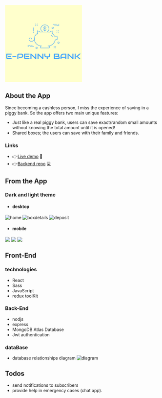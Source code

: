  

<img src="/client/src/assets/images/logo.png" width="50%">


## About the App
Since becoming a cashless person, I miss the experience of saving in a piggy bank.
So the app offers two main unique features:

* Just like a real piggy bank, users can save exact/random small amounts without knowing the total amount until it is opened! 
* Shared boxes; the users can save with their family and friends.

###  Links 
* 👉[Live demo](https://e-penny-bank.netlify.app/) 💸
* 👉[Backend repo](https://github.com/tahrer007/spot-it-server) 💻

## From the App
### Dark and light theme
* #### desktop

![home](https://i.ibb.co/1fBR23b/Screenshot-100.png)
![boxdetails](https://i.ibb.co/99PhTgy/Screenshot-99.png)
![deposit](https://i.ibb.co/zfYv6d6/Screenshot-101.png)
*  #### mobile 
<img src="https://i.ibb.co/DR2mvfh/Screenshot-102.png" width="40%"  >
<img src="https://i.ibb.co/C1KmL3s/Screenshot-103.png" width="40%">
<img src="https://i.ibb.co/C1KmL3s/Screenshot-104.png" width="40%" >

## Front-End 
### technologies
* React 
* Sass
* JavaScript
* redux toolKit
### Back-End 
* nodjs 
* express 
* MongoDB Atlas Database
* Jwt authentication
### dataBase 
* database relationships diagram
![diagram](https://i.ibb.co/9VMtc9B/diagram.png)

## Todos 
* send notifications to subscribers 
* provide help in emergency cases (chat app).

